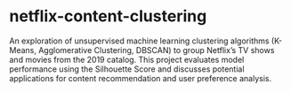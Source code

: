 # netflix-content-clustering
An exploration of unsupervised machine learning clustering algorithms (K-Means, Agglomerative Clustering, DBSCAN) to group Netflix’s TV shows and movies from the 2019 catalog. This project evaluates model performance using the Silhouette Score and discusses potential applications for content recommendation and user preference analysis.
